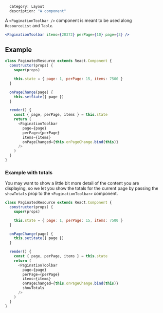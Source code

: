 ```meta
  category: Layout
  description: "A component"
```

A `<PaginationToolbar />` component is meant to be used along `ResourceList` and `Table`.

```jsx
<PaginationToolbar items={20372} perPage={10} page={3} />
```

## Example

```js
class PaginatedResource extends React.Component {
  constructor(props) {
    super(props)

    this.state = { page: 1, perPage: 15, items: 7500 }
  }

  onPageChange(page) {
    this.setState({ page })
  }

  render() {
    const { page, perPage, items } = this.state
    return (
      <PaginationToolbar
        page={page}
        perPage={perPage}
        items={items}
        onPageChanged={this.onPageChange.bind(this)}
      />
    )
  }
}
```

### Example with totals

You may want to show a little bit more detail of the content you are
displaying, so we let you show the totals for the current page by passing the `showTotals`
prop to the `<PaginationToolbar>` component.

```js
class PaginatedResource extends React.Component {
  constructor(props) {
    super(props)

    this.state = { page: 1, perPage: 15, items: 7500 }
  }

  onPageChange(page) {
    this.setState({ page })
  }

  render() {
    const { page, perPage, items } = this.state
    return (
      <PaginationToolbar
        page={page}
        perPage={perPage}
        items={items}
        onPageChanged={this.onPageChange.bind(this)}
        showTotals
      />
    )
  }
}
```
